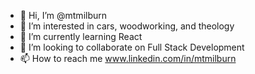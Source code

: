 - 👋 Hi, I’m @mtmilburn
- 👀 I’m interested in cars, woodworking, and theology
- 🌱 I’m currently learning React
- 💞️ I’m looking to collaborate on Full Stack Development
- 📫 How to reach me www.linkedin.com/in/mtmilburn



